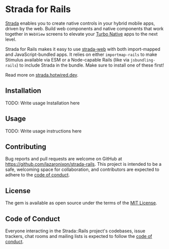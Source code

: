 # Strada for Rails

[Strada](https://strada.hotwired.dev) enables you to create native controls in your hybrid mobile apps, driven by the web. Build web components and native components that work together in `WebView` screens to elevate your [Turbo Native](https://turbo.hotwired.dev/handbook/native) apps to the next level.

Strada for Rails makes it easy to use [strada-web](https://github.com/hotwired/strada-web) with both import-mapped and JavaScript-bundled apps. It relies on either `importmap-rails` to make Stimulus available via ESM or a Node-capable Rails (like via `jsbundling-rails`) to include Strada in the bundle. Make sure to install one of these first!

Read more on [strada.hotwired.dev](https://strada.hotwired.dev).

## Installation

TODO: Write usage Installation here

## Usage

TODO: Write usage instructions here

## Contributing

Bug reports and pull requests are welcome on GitHub at https://github.com/lazaronixon/strada-rails. This project is intended to be a safe, welcoming space for collaboration, and contributors are expected to adhere to the [code of conduct](https://github.com/lazaronixon/strada-rails/blob/master/CODE_OF_CONDUCT.md).

## License

The gem is available as open source under the terms of the [MIT License](https://opensource.org/licenses/MIT).

## Code of Conduct

Everyone interacting in the Strada::Rails project's codebases, issue trackers, chat rooms and mailing lists is expected to follow the [code of conduct](https://github.com/lazaronixon/strada-rails/blob/master/CODE_OF_CONDUCT.md).

